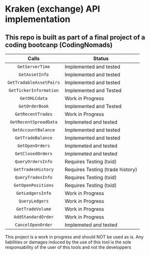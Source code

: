 # Kraken (exchange) API implementation

## This repo is built as part of a final project of a coding bootcanp (CodingNomads)

| Calls  | Status |
|:------:|--------|
|`GetServerTime` | Implemented and tested |
|`GetAssetInfo` | Implemented and tested |
|`GetTradableAssetPairs` | Implemented and tested |
|`GetTickerInformation` | Implemented and Tested |
|`GetOHLCdata` | Work in Progress | 
|`GetOrderBook` | Implemented and Tested |
|`GetRecentTrades` | Work in Progress | 
|`GetRecentSpreadData` | Implemeted and tested |
|`GetAccountBalance` | Implemented and tested | 
|`GetTradeBalance` | Implemented and tested |
|`GetOpenOrders` | Implemeted and tested |
|`GetClosedOrders` | Implemeted and tested |
|`QueryOrdersInfo` | Requires Testing (txid) |
|`GetTradesHistory` | Requires Testing (trade history) |
|`QueryTradesInfo` | Requires Testing (txid) |
|`GetOpenPositions` | Requires Testing (txid) |
|`GetLedgersInfo` | Work in Progress | 
|`QueryLedgers` | Work in Progress | 
|`GetTradeVolume` | Work in Progress |
|`AddStandardOrder` | Work in Progress |
|`CancelOpenOrder` | Implemeted and tested |

This project is a work in progress and should NOT be used as is. Any liabilities or damages induced by the use of this tool is the sole responsability of the user of this tools and not the developpers
